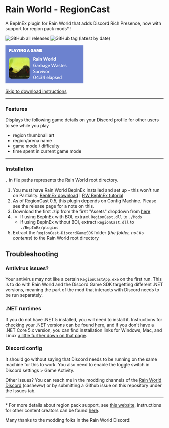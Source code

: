 # Rain World - RegionCast
A BepInEx plugin for Rain World that adds Discord Rich Presence, now with support for region pack mods* !

![GitHub all releases](https://img.shields.io/github/downloads/casheww/RW-RegionCast/total?color=7185a8&style=for-the-badge)
![GitHub tag (latest by date)](https://img.shields.io/github/v/tag/casheww/RW-RegionCast?color=233f70&label=latest&style=for-the-badge)

![regioncast demo](https://github.com/casheww/RW-RegionCast/blob/main/assets/regioncastdemo.png)

[Skip to download instructions](https://github.com/casheww/RW-RegionCast/blob/main/README.md#installation)

---

### Features
Displays the following game details on your Discord profile for other users to see while you play
- region thumbnail art
- region/arena name
- game mode / difficulty
- time spent in current game mode

---

### Installation
`.` in file paths represents the Rain World root directory.

1) You must have Rain World BepInEx installed and set up - this won't run on Partiality.   [BepInEx download](https://drive.google.com/file/d/1WcCCsS3ABBdO1aX-iJGeqeE07YE4Qv88/view) | [RW BepInEx tutorial](https://youtu.be/brDN_8uN6-U)
2) As of RegionCast 0.5, this plugin depends on Config Machine. Please see the release page for a note on this.
3) Download the first .zip from the first "Assets" dropdown from [here](https://github.com/casheww/RW-RegionCast/releases/)
4) - If using BepInEx with BOI, extract `RegionCast.dll` to `./Mods`
   - If using BepInEx without BOI, extract `RegionCast.dll` to `./BepInEx/plugins`
5) Extract the `RegionCast-DiscordGameSDK` folder (*the folder, not its contents*) to the Rain World root directory


## Troubleshooting

### Antivirus issues?
Your antivirus may not like a certain `RegionCastApp.exe` on the first run. This is to do with Rain World and the Discord Game SDK targetting different .NET versions, meaning the part of the mod that interacts with Discord needs to be run separately.

### .NET runtimes
If you do not have .NET 5 installed, you will need to install it. Instructions for checking your .NET versions can be found [here](https://docs.microsoft.com/en-us/dotnet/core/install/how-to-detect-installed-versions?pivots=os-windows#check-runtime-versions), and if you don't have a .NET Core 5.x version, you can find installation links for Windows, Mac, and Linux [a little further down on that page](https://docs.microsoft.com/en-us/dotnet/core/install/how-to-detect-installed-versions?pivots=os-windows#next-steps).


### Discord config
It should go without saying that Discord needs to be running on the same machine for this to work. You also need to enable the toggle switch in Discord settings > Game Activity.


Other issues? You can reach me in the modding channels of the [Rain World Discord](https://discord.gg/rainworld) (casheww) or by submitting a Github issue on this repository under the Issues tab.

---

\* For more details about region pack support, see [this  website](https://casheww.github.io/RW-RegionCast/).
Instructions for other content creators can be found [here](https://rain-world-modding.github.io/pages/utility-mods/RegionCast.html).

Many thanks to the modding folks in the Rain World Discord!
